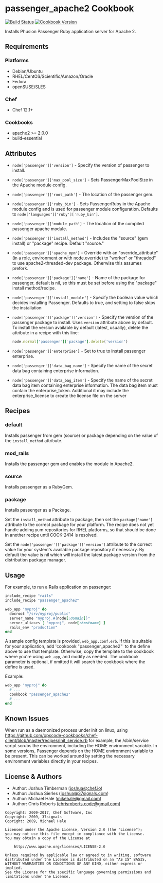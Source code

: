 # passenger_apache2 Cookbook

[![Build Status](https://travis-ci.org/chef-cookbooks/passenger_apache2.svg?branch=master)](http://travis-ci.org/chef-cookbooks/passenger_apache2) [![Cookbook Version](https://img.shields.io/cookbook/v/passenger_apache2.svg)](https://supermarket.chef.io/cookbooks/passenger_apache2)

Installs Phusion Passenger Ruby application server for Apache 2.

## Requirements

### Platforms

- Debian/Ubuntu
- RHEL/CentOS/Scientific/Amazon/Oracle
- Fedora
- openSUSE/SLES

### Chef

- Chef 12.1+

### Cookbooks

- apache2 >= 2.0.0
- build-essential

## Attributes

- `node['passenger']['version']` - Specify the version of passenger to install.
- `node['passenger']['max_pool_size']` - Sets PassengerMaxPoolSize in the Apache module config.
- `node['passenger']['root_path']` - The location of the passenger gem.
- `node['passenger']['ruby_bin']` - Sets PassengerRuby in the Apache module config and is used for passenger module configuration. Defaults to `node['languages']['ruby']['ruby_bin']`.
- `node['passenger']['module_path']` - The location of the compiled passenger apache module.
- `node['passenger']['install_method']` - Includes the "source" (gem install) or "package" recipe. Default "source."
- `node['passenger']['apache_mpm']` - Override with an "override_attribute" (in a role, environment or with node.override) to "worker" or "threaded" to use apache2-threaded-dev package. Otherwise this assumes prefork.
- `node['passenger']['package']['name']` - Name of the package for passenger, default is nil, so this must be set before using the "package" install method/recipe.
- `node['passenger']['install_module']` - Specify the boolean value which decides installing Passenger. Defaults to true, and setting to false skips the installation
- `node['passenger']['package']['version']` - Specify the version of the passenger package to install. Uses `version` attribute above by default. To install the version available by default (latest, usually), delete the attribute in a recipe with this line:

  ```ruby
  node.normal['passenger']['package'].delete('version')
  ```
- `node['passenger']['enterprise']` - Set to true to install passenger enterprise.
- `node['passenger']['data_bag_name']` - Specify the name of the secret data bag containing enterprise information.
- `node['passenger']['data_bag_item']` - Specify the name of the secret data bag item containing enterprise information. The data bag item must contain the enterprise_token. Additional it may include the enterprise_license to create the license file on the server

## Recipes

### default

Installs passenger from gem (source) or package depending on the value of the `install_method` attribute.

### mod_rails

Installs the passenger gem and enables the module in Apache2.

### source

Installs passenger as a RubyGem.

### package

Installs passenger as a Package.

Set the `install_method` attribute to package, then set the `package['name']` attribute to the correct package for your platform. The recipe does not yet handle adding yum repositories for RHEL platforms, so that should be done in another recipe until COOK-2414 is resolved.

Set the `node['passenger']['package']['version']` attribute to the correct value for your system's available package repository if necessary. By default the value is nil which will install the latest package version from the distribution package manager.

## Usage

For example, to run a Rails application on passenger:

```ruby
include_recipe "rails"
include_recipe "passenger_apache2"

web_app "myproj" do
  docroot "/srv/myproj/public"
  server_name "myproj.#{node[:domain]}"
  server_aliases [ "myproj", node[:hostname] ]
  rails_env "production"
end
```

A sample config template is provided, `web_app.conf.erb`. If this is suitable for your application, add 'cookbook "passenger_apache2"' to the define above to use that template. Otherwise, copy the template to the cookbook where you're using `web_app`, and modify as needed. The cookbook parameter is optional, if omitted it will search the cookbook where the define is used.

Example:

```ruby
web_app "myproj" do
  # ...
  cookbook "passenger_apache2"
  # ...
end
```

## Known Issues

When run as a daemonized process under init on linux, using <https://github.com/opscode-cookbooks/chef-client/blob/master/recipes/init_service.rb> for example, the /sbin/service script scrubs the environment, including the HOME environment variable. In some versions, Passenger depends on the HOME environment variable to be present. This can be worked around by setting the necessary environment variables directly in your recipes.

## License & Authors

- Author: Joshua Timberman ([joshua@chef.io](mailto:joshua@chef.io))
- Author: Joshua Sierles ([joshua@37signals.com](mailto:joshua@37signals.com))
- Author: Michael Hale ([mikehale@gmail.com](mailto:mikehale@gmail.com))
- Author: Chris Roberts ([chrisroberts.code@gmail.com](mailto:chrisroberts.code@gmail.com))

```text
Copyright: 2009-2017, Chef Software, Inc
Copyright: 2009, 37signals
Copright: 2009, Michael Hale

Licensed under the Apache License, Version 2.0 (the "License");
you may not use this file except in compliance with the License.
You may obtain a copy of the License at

    http://www.apache.org/licenses/LICENSE-2.0

Unless required by applicable law or agreed to in writing, software
distributed under the License is distributed on an "AS IS" BASIS,
WITHOUT WARRANTIES OR CONDITIONS OF ANY KIND, either express or implied.
See the License for the specific language governing permissions and
limitations under the License.
```
